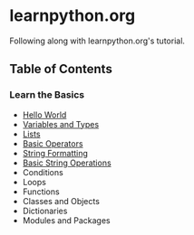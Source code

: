 # learnpython.org

Following along with learnpython.org's tutorial.

## Table of Contents

### Learn the Basics

- [Hello World](./hello-world/)
- [Variables and Types](./variables+types/)
- [Lists](./lists/)
- [Basic Operators](./basic-operators/)
- [String Formatting](./string-formatting/)
- [Basic String Operations](./basic-string-operations/)
- Conditions
- Loops
- Functions
- Classes and Objects
- Dictionaries
- Modules and Packages

<!-- ### Data Science Tutorials -->

<!-- ### Advanced Tutorials -->
